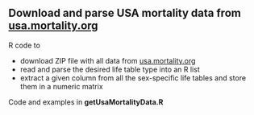## Download and parse USA mortality data from [usa.mortality.org](http://usa.mortality.org)

R code to
* download ZIP file with all data from [usa.mortality.org](http://usa.mortality.org)
* read and parse the desired life table type into an R list
* extract a given column from all the sex-specific life tables and store them in a numeric matrix

Code and examples in **getUsaMortalityData.R**
